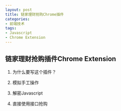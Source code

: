 ```yaml
---
layout: post
title: 链家理财抢购Chrome插件
categories:
- 前端技术
tags:
- Javascript
- Chrome Extension
---
```


## 链家理财抢购插件Chrome Extension

1. 为什么要写这个插件？

2. 模拟手工操作

3. 解密Javascript

4. 直接使用接口抢购
